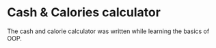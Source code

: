# Cash & Calories calculator
The cash and calorie calculator was written while learning the basics of OOP.


